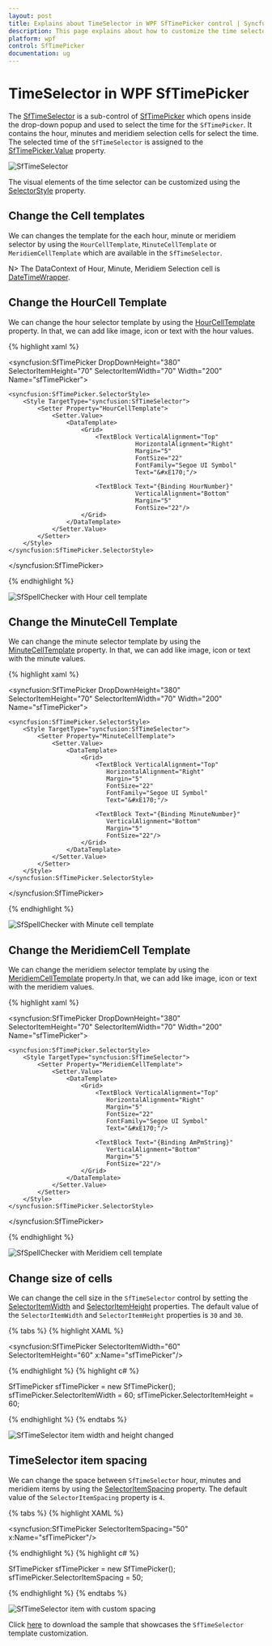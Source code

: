 ```yaml
---
layout: post
title: Explains about TimeSelector in WPF SfTimePicker control | Syncfusion
description: This page explains about how to customize the time selector and select a time in various ways from the WPF SfTimePicker control.
platform: wpf
control: SfTimePicker
documentation: ug
---
```


# TimeSelector in WPF SfTimePicker

The [SfTimeSelector](https://help.syncfusion.com/cr/wpf/Syncfusion.SfInput.Wpf~Syncfusion.Windows.Controls.Input.SfTimeSelector.html) is a sub-control of [SfTimePicker](https://help.syncfusion.com/cr/wpf/Syncfusion.SfInput.Wpf~Syncfusion.Windows.Controls.Input.SfTimePicker.html) which opens inside the drop-down popup and used to select the time for the `SfTimePicker`. It contains the hour, minutes and meridiem selection cells for select the time. The selected time of the `SfTimeSelector` is assigned to the [SfTimePicker.Value](https://help.syncfusion.com/cr/wpf/Syncfusion.SfInput.Wpf~Syncfusion.Windows.Controls.Input.SfTimeSelector~Value.html) property. 

![SfTimeSelector](Features_images/Features_img3.png)

The visual elements of the time selector can be customized using the [SelectorStyle](https://help.syncfusion.com/cr/wpf/Syncfusion.SfInput.Wpf~Syncfusion.Windows.Controls.Input.SfTimePicker~SelectorStyle.html) property.

## Change the Cell templates

We can changes the template for the each hour, minute or meridiem selector by using the `HourCellTemplate`,  `MinuteCellTemplate` or `MeridiemCellTemplate` which are available in the `SfTimeSelector`.

N> The DataContext of Hour, Minute, Meridiem Selection cell is [DateTimeWrapper](https://help.syncfusion.com/cr/wpf/Syncfusion.SfShared.Wpf~Syncfusion.Windows.Primitives.DateTimeWrapper.html).

## Change the HourCell Template

We can change the hour selector template by using the [HourCellTemplate](https://help.syncfusion.com/cr/wpf/Syncfusion.SfInput.Wpf~Syncfusion.Windows.Controls.Input.SfTimeSelector~HourCellTemplate.html) property. In that, we can add like image, icon or text with the hour values.

{% highlight xaml %}

<syncfusion:SfTimePicker DropDownHeight="380" 
                         SelectorItemHeight="70" 
                         SelectorItemWidth="70" 
                         Width="200"
                         Name="sfTimePicker">

    <syncfusion:SfTimePicker.SelectorStyle>
        <Style TargetType="syncfusion:SfTimeSelector">
            <Setter Property="HourCellTemplate">
                <Setter.Value>
                    <DataTemplate>
                        <Grid>
                            <TextBlock VerticalAlignment="Top" 
                                       HorizontalAlignment="Right"
                                       Margin="5"
                                       FontSize="22"
                                       FontFamily="Segoe UI Symbol"
                                       Text="&#xE170;"/>

                            <TextBlock Text="{Binding HourNumber}" 
                                       VerticalAlignment="Bottom" 
                                       Margin="5"
                                       FontSize="22"/>
                        </Grid>
                    </DataTemplate>
                </Setter.Value>
            </Setter>
        </Style>
    </syncfusion:SfTimePicker.SelectorStyle>
</syncfusion:SfTimePicker>

{% endhighlight %}

![SfSpellChecker with Hour cell template](Features_images/Features_img7.png)


## Change the MinuteCell Template

We can change the minute selector template by using the [MinuteCellTemplate](https://help.syncfusion.com/cr/wpf/Syncfusion.SfInput.Wpf~Syncfusion.Windows.Controls.Input.SfTimeSelector~MinuteCellTemplate.html) property. In that, we can add like image, icon or text with the minute values.

{% highlight xaml %}

<syncfusion:SfTimePicker DropDownHeight="380" 
                         SelectorItemHeight="70" 
                         SelectorItemWidth="70"
                         Width="200"
                         Name="sfTimePicker">

    <syncfusion:SfTimePicker.SelectorStyle>
        <Style TargetType="syncfusion:SfTimeSelector">
            <Setter Property="MinuteCellTemplate">
                <Setter.Value>
                    <DataTemplate>
                        <Grid>
                            <TextBlock VerticalAlignment="Top" 
                               HorizontalAlignment="Right"
                               Margin="5"
                               FontSize="22"
                               FontFamily="Segoe UI Symbol"
                               Text="&#xE170;"/>

                            <TextBlock Text="{Binding MinuteNumber}" 
                               VerticalAlignment="Bottom" 
                               Margin="5"
                               FontSize="22"/>
                        </Grid>
                    </DataTemplate>
                </Setter.Value>
            </Setter>
        </Style>
    </syncfusion:SfTimePicker.SelectorStyle>
</syncfusion:SfTimePicker>

{% endhighlight %}

![SfSpellChecker with Minute cell template](Features_images/Features_img8.png)

## Change the MeridiemCell Template

We can change the meridiem selector template by using the [MeridiemCellTemplate](https://help.syncfusion.com/cr/wpf/Syncfusion.SfInput.Wpf~Syncfusion.Windows.Controls.Input.SfTimeSelector~MeridiemCellTemplate.html) property.In that, we can add like image, icon or text with the meridiem values.

{% highlight xaml %}

<syncfusion:SfTimePicker DropDownHeight="380" 
                         SelectorItemHeight="70" 
                         SelectorItemWidth="70"
                         Width="200"
                         Name="sfTimePicker">

    <syncfusion:SfTimePicker.SelectorStyle>
        <Style TargetType="syncfusion:SfTimeSelector">
            <Setter Property="MeridiemCellTemplate">
                <Setter.Value>
                    <DataTemplate>
                        <Grid>
                            <TextBlock VerticalAlignment="Top" 
                               HorizontalAlignment="Right"
                               Margin="5"
                               FontSize="22"
                               FontFamily="Segoe UI Symbol"
                               Text="&#xE170;"/>

                            <TextBlock Text="{Binding AmPmString}" 
                               VerticalAlignment="Bottom" 
                               Margin="5"
                               FontSize="22"/>
                        </Grid>
                    </DataTemplate>
                </Setter.Value>
            </Setter>
        </Style>
    </syncfusion:SfTimePicker.SelectorStyle>
</syncfusion:SfTimePicker>

{% endhighlight %}
			
![SfSpellChecker with Meridiem cell template](Features_images/Features_img9.png)

## Change size of cells

We can change the cell size in the `SfTimeSelector` control by setting the [SelectorItemWidth](https://help.syncfusion.com/cr/wpf/Syncfusion.SfInput.Wpf~Syncfusion.Windows.Controls.Input.SfTimePicker~SelectorItemWidth.html) and [SelectorItemHeight](https://help.syncfusion.com/cr/wpf/Syncfusion.SfInput.Wpf~Syncfusion.Windows.Controls.Input.SfTimePicker~SelectorItemHeight.html) properties. The default value of the `SelectorItemWidth` and `SelectorItemHeight` properties is `30` and `30`. 

{% tabs %}
{% highlight XAML %}

<syncfusion:SfTimePicker SelectorItemWidth="60" 
                         SelectorItemHeight="60" 
	                     x:Name="sfTimePicker"/>

{% endhighlight %}
{% highlight c# %}

SfTimePicker sfTimePicker = new SfTimePicker();
sfTimePicker.SelectorItemWidth = 60;
sfTimePicker.SelectorItemHeight = 60;

{% endhighlight %}
{% endtabs %}

![SfTimeSelector item width and height changed](Features_images/SelectorItemWidth.png)

## TimeSelector item spacing
 
We can change the space between `SfTimeSelector` hour, minutes and meridiem items by using the [SelectorItemSpacing](https://help.syncfusion.com/cr/wpf/Syncfusion.SfInput.Wpf~Syncfusion.Windows.Controls.Input.SfTimePicker~SelectorItemSpacing.html)  property. The default value of the `SelectorItemSpacing` property is `4`.

{% tabs %}
{% highlight XAML %}

<syncfusion:SfTimePicker SelectorItemSpacing="50" 
	                     x:Name="sfTimePicker"/>

{% endhighlight %}
{% highlight c# %}

SfTimePicker sfTimePicker = new SfTimePicker();
sfTimePicker.SelectorItemSpacing = 50;

{% endhighlight %}
{% endtabs %}

![SfTimeSelector item with custom spacing](Features_images/SelectorItemSpacing.png)

Click [here](https://github.com/SyncfusionExamples/wpf-time-picker-examples/tree/master/Samples/TimeSelectorTemplates) to download the sample that showcases the `SfTimeSelector` template customization. 
